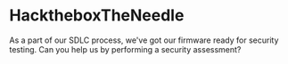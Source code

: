 # HacktheboxTheNeedle
As a part of our SDLC process, we've got our firmware ready for security testing. Can you help us by performing a security assessment?
